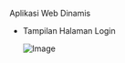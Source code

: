 Aplikasi Web Dinamis

- Tampilan Halaman Login

  ![Image](https://github.com/user-attachments/assets/ed6d56e4-f3b1-4c88-b2da-ca53aea230f9)
